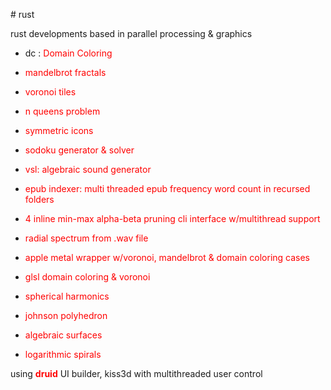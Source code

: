 <p># rust</p>
<p></p>
<p>rust developments based in parallel processing &amp; graphics</p>
<ul>
<li>
<p>dc : <span style="color: #ff0000;">Domain Coloring</span></p>
</li>
<li>
<p><span style="color: #ff0000;">mandelbrot fractals</span></p>
</li>
<li>
<p><span style="color: #ff0000;">voronoi tiles</span></p>
</li>
<li>
<p><span style="color: #ff0000;">n queens problem</span></p>
</li>
<li>
<p><span style="color: #ff0000;">symmetric icons</span></p>
</li><li>
<p><span style="color: #ff0000;">sodoku generator & solver</span></p>
</li>
  <li>
<p><span style="color: #ff0000;">vsl: algebraic sound generator</span></p>
</li>
  <li>
<p><span style="color: #ff0000;">epub indexer: multi threaded epub frequency word count in recursed folders</span></p>
</li>
   <li>
<p><span style="color: #ff0000;">4 inline min-max alpha-beta pruning cli interface w/multithread support</span></p>
</li>
   <li>
<p><span style="color: #ff0000;">radial spectrum from .wav file</span></p>
</li>
  <li>
<p><span style="color: #ff0000;">apple metal wrapper w/voronoi, mandelbrot & domain coloring cases</span></p></li>
  <li>
<p><span style="color: #ff0000;">glsl domain coloring & voronoi</span></p>
</li> 
  <li>
<p><span style="color: #ff0000;">spherical harmonics</span></p>
</li> 
  <li>
<p><span style="color: #ff0000;">johnson polyhedron</span></p>
</li><li>
<p><span style="color: #ff0000;">algebraic surfaces</span></p>
</li>
  <li>
<p><span style="color: #ff0000;">logarithmic spirals</span></p>
</li>
</ul>
<p>using <strong><span style="color: #ff0000;">druid</span></strong> UI builder, kiss3d with multithreaded user control</p>
<p style="margin-bottom: 0in;">&nbsp;</p>
